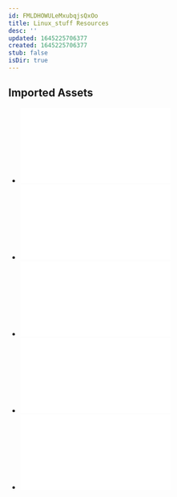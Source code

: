 ```yaml
---
id: FMLDHOWULeMxubqjsQxOo
title: Linux_stuff Resources
desc: ''
updated: 1645225706377
created: 1645225706377
stub: false
isDir: true
---
```

## Imported Assets
- ![Linux-Filesystem-Hierarchy.pdf](/assets/linux-filesystem-hierarchy-12VQ9f0n7WTB.pdf)
- ![GNU-Linux-Tools-Summary.pdf](/assets/gnu-linux-tools-summary-yDidRx9ia6Vq.pdf)
- ![Bash-Beginners-Guide(2).pdf](/assets/bash-beginners-guide(2)-QWt7qJeBVGUv.pdf)
- ![bookmarks.html](/assets/bookmarks-Q3bFwWZ116s0.html)
- ![abs-guide.pdf](/assets/abs-guide-UlJwufja9Agb.pdf)
